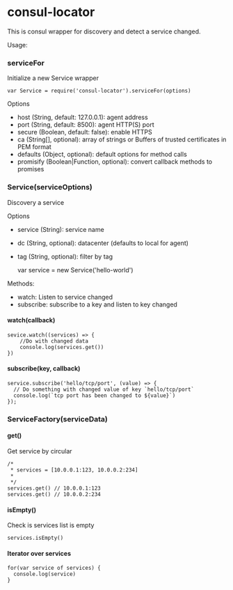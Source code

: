 # consul-locator

This is consul wrapper for discovery and detect a service changed.

Usage:

### serviceFor

Initialize a new Service wrapper
  
    var Service = require('consul-locator').serviceFor(options)

Options

* host (String, default: 127.0.0.1): agent address
* port (String, default: 8500): agent HTTP(S) port
* secure (Boolean, default: false): enable HTTPS
* ca (String[], optional): array of strings or Buffers of trusted certificates in PEM format
* defaults (Object, optional): default options for method calls
* promisify (Boolean|Function, optional): convert callback methods to promises


### Service(serviceOptions)

Discovery a service

Options

* service (String): service name
* dc (String, optional): datacenter (defaults to local for agent)
* tag (String, optional): filter by tag

    var service = new Service('hello-world')

Methods:
* watch: Listen to service changed
* subscribe: subscribe to a key and listen to key changed

#### watch(callback)

    sevice.watch((services) => {
        //Do with changed data
        console.log(services.get())
    })

#### subscribe(key, callback)

    service.subscribe('hello/tcp/port', (value) => {
      // Do something with changed value of key `hello/tcp/port`
      console.log(`tcp port has been changed to ${value}`)
    });

### ServiceFactory(serviceData)

#### get()

Get service by circular


    /*
     * services = [10.0.0.1:123, 10.0.0.2:234]
     *
     */
    services.get() // 10.0.0.1:123
    services.get() // 10.0.0.2:234

#### isEmpty()

Check is services list is empty

    services.isEmpty()

#### Iterator over services

    
    for(var service of services) {
      console.log(service)
    }
